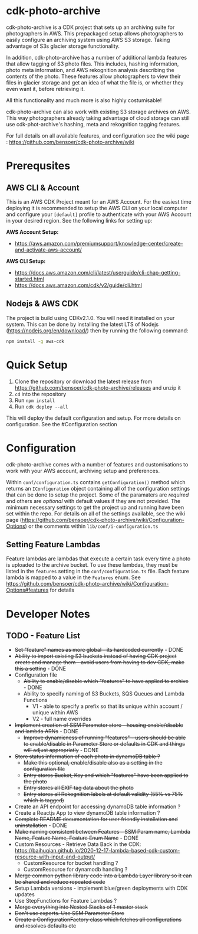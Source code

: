 # cdk-photo-archive
cdk-photo-archive is a CDK project that sets up an archiving suite for photographers in AWS. This prepackaged setup allows photographers to easily configure an archiving system using AWS S3 storage. Taking advantage of S3s glacier storage functionality.

In addition, cdk-photo-archive has a number of additional lambda features that allow tagging of S3 photo files. This includes, hashing information, photo meta information, and AWS rekognition analysis describing the contents of the photo. These features allow photographers to view their files in glacier storage and get an idea of what the file is, or whether they even want it, before retrieving it.

All this functionality and much more is also highly costumisable!

cdk-photo-archive can also work with existing S3 storage archives on AWS. This way photographers already taking advantage of cloud storage can still use cdk-phot-archive's hashing, meta and rekognition tagging features.

For full details on all available features, and configuration see the wiki page : https://github.com/bensoer/cdk-photo-archive/wiki

# Prerequsites

## AWS CLI & Account
This is an AWS CDK Project meant for an AWS Account. For the easiest time deploying it is recommended to setup the AWS CLI on your local computer and configure your `[default]` profile to authenticate with your AWS Account in your desired region. See the following links for setting up:

**AWS Account Setup:** 
- https://aws.amazon.com/premiumsupport/knowledge-center/create-and-activate-aws-account/

**AWS CLI Setup:** 
- https://docs.aws.amazon.com/cli/latest/userguide/cli-chap-getting-started.html
- https://docs.aws.amazon.com/cdk/v2/guide/cli.html
## Nodejs & AWS CDK
The project is build using CDKv2.1.0. You will need it installed on your system. This can be done by installing the latest LTS of Nodejs (https://nodejs.org/en/download/) then by running the following command:
```bash
npm install -g aws-cdk
```

# Quick Setup
1. Clone the repository or download the latest release from https://github.com/bensoer/cdk-photo-archive/releases and unzip it
2. `cd` into the repository
3. Run `npm install` 
4. Run `cdk deploy --all`

This will deploy the default configuration and setup. For more details on configuration. See the #Configuration section

# Configuration
cdk-photo-archive comes with a number of features and customisations to work with your AWS account, archiving setup and preferences.

Within `conf/configuration.ts` contains `getConfiguration()` method which returns an `IConfiguration` object containing all of the configuration settings that can be done to setup the project. Some of the paramaters are _required_ and others are _optional_ with default values if they are not provided. The minimum necessary settings to get the project up and running have been set within the repo. For details on all of the settings available, see the wiki page (https://github.com/bensoer/cdk-photo-archive/wiki/Configuration-Options) or the comments within `lib/conf/i-configuration.ts`


## Setting Feature Lambdas
Feature lambdas are lambdas that execute a certain task every time a photo is uploaded to the archive bucket. To use these lambdas, they must be listed in the `features` setting in the `conf/configuration.ts` file. Each feature lambda is mapped to a value in the `Features` enum. See https://github.com/bensoer/cdk-photo-archive/wiki/Configuration-Options#features for details


# Developer Notes
## TODO - Feature List
- ~~Set "feature" names as more global - its hardcoded currently~~ - DONE
- ~~Ability to import existing S3 buckets instead of having CDK project create and manage them - avoid users from having to dev CDK, make this a setting~~ - DONE
- Configuration file
    - ~~Ability to enable/disable which "features" to have applied to archive~~ - DONE
    - Ability to specify naming of S3 Buckets, SQS Queues and Lambda Functions
        - V1 - able to specify a prefix so that its unique within account / unique within AWS
        - V2 - full name overrides
- ~~Implement creation of SSM Parameter store - housing enable/disable and lambda ARNs~~ - DONE
    - ~~Improve dynamicness of running "features" - users should be able to enable/disable in Parameter Store or defaults in CDK and things will adjust appropriatly~~ - DONE
- ~~Store status information of each photo in dynamoDB table ?~~
    - ~~Make this optional, enable/disable also as a setting in the configuration file~~
    - ~~Entry stores Bucket, Key and which "features" have been applied to the photo~~
    - ~~Entry stores all EXIF tag data about the photo~~
    - ~~Entry stores all Rekognition labels at default validity (55% vs 75% which is tagged)~~
- Create an API endpoint for accessing  dynamoDB table information ?
- Create a Reactjs App to view dynamoDB table information ?
- ~~Complete README documentation for user friendly installation and uninstallation~~ - DONE
- ~~Make naming consistent between Features - SSM Param name, Lambda Name, Feature Name, Feature Enum Name~~ - DONE
- Custom Resources - Retrieve Data Back in the CDK: https://baihuqian.github.io/2020-12-17-lambda-based-cdk-custom-resource-with-input-and-output/
    - CustomResource for bucket handling ?
    - CustomResource for dynamodb handling ?
- ~~Merge common python library code into a Lambda Layer library so it can be shared and reduce repeated code~~
- Setup Lambda versions - implement blue/green deployments with CDK updates
- Use StepFunctions for Feature Lambdas ?
- ~~Merge everything into Nested Stacks of 1 master stack~~
- ~~Don't use exports. Use SSM Parameter Store~~
- ~~Create a ConfigurationFactory class which fetches all configurations and resolves defaults etc~~
